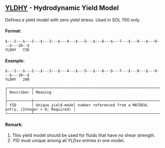 ## [YLDHY](https://help.hexagonmi.com/bundle/MSC_Nastran_2022.4/page/Nastran_Combined_Book/qrg/bulktuv/TOC.YLDHY.xhtml) - Hydrodynamic Yield Model

Defines a yield model with zero yield stress. Used in SOL 700 only.

#### Format:

```nastran
$---1---$---2---$---3---$---4---$---5---$---6---$---7---$---8---$---9---$---10--$
YLDHY   YID                                                                     
```

#### Example:

```nastran
$---1---$---2---$---3---$---4---$---5---$---6---$---7---$---8---$---9---$---10--$
YLDHY   200                                                                     
```

```text
┌───────────┬────────────────────────────────────────────────────────────────────────────────────┐
│ Describer │ Meaning                                                                            │
├───────────┼────────────────────────────────────────────────────────────────────────────────────┤
│ YID       │ Unique yield-model number referenced from a MATDEUL entry. (Integer > 0; Required) │
└───────────┴────────────────────────────────────────────────────────────────────────────────────┘
```

#### Remark:

1. This yield model should be used for fluids that have no shear strength.
2. YID must unique among all YLDxx entries in one model.
